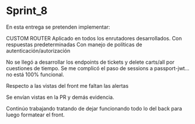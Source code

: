 
# Sprint_8
En esta entrega se pretenden implementar:

CUSTOM ROUTER
Aplicado en todos los enrutadores desarrollados.
Con respuestas predeterminadas
Con manejo de políticas de autenticación/autorización

No se llegó a desarrollar los endpoints de tickets y delete carts/all por cuestiones de tiempo.
Se me complicó el paso de sessions a passport-jwt... no está 100% funcional.

Respecto a las vistas del front me faltan las alertas

Se envían vistas en la PR y demás evidencia. 

Continúo trabajando tratando de dejar funcionando todo lo del back para luego formatear el front.

